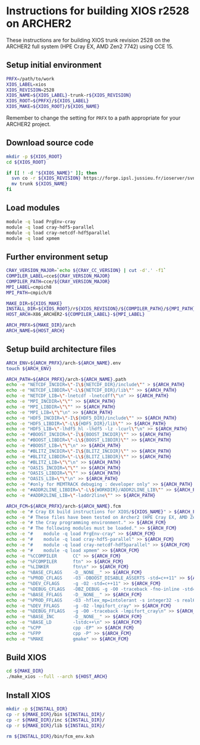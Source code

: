Instructions for building XIOS r2528 on ARCHER2
===============================================

These instructions are for building XIOS trunk revision 2528 on the ARCHER2 full system (HPE Cray EX, AMD Zen2 7742) using CCE 15.


Setup initial environment
-------------------------

```bash
PRFX=/path/to/work
XIOS_LABEL=xios
XIOS_REVISION=2528
XIOS_NAME=${XIOS_LABEL}-trunk-r${XIOS_REVISION}
XIOS_ROOT=${PRFX}/${XIOS_LABEL}
XIOS_MAKE=${XIOS_ROOT}/${XIOS_NAME}
```

Remember to change the setting for `PRFX` to a path appropriate for your ARCHER2 project.


Download source code
--------------------

```bash
mkdir -p ${XIOS_ROOT}
cd ${XIOS_ROOT}

if [[ ! -d "${XIOS_NAME}" ]]; then
  svn co -r ${XIOS_REVISION} https://forge.ipsl.jussieu.fr/ioserver/svn/XIOS2/trunk
  mv trunk ${XIOS_NAME}
fi
```


Load modules
------------

```bash
module -q load PrgEnv-cray
module -q load cray-hdf5-parallel
module -q load cray-netcdf-hdf5parallel
module -q load xpmem
```


Further environment setup
-------------------------

```bash
CRAY_VERSION_MAJOR=`echo ${CRAY_CC_VERSION} | cut -d'.' -f1`
COMPILER_LABEL=cce${CRAY_VERSION_MAJOR}
COMPILER_PATH=cce/${CRAY_VERSION_MAJOR}
MPI_LABEL=cmpich8
MPI_PATH=cmpich/8

MAKE_DIR=${XIOS_MAKE}
INSTALL_DIR=${XIOS_ROOT}/r${XIOS_REVISION}/${COMPILER_PATH}/${MPI_PATH}
HOST_ARCH=X86_ARCHER2-${COMPILER_LABEL}-${MPI_LABEL}

ARCH_PRFX=${MAKE_DIR}/arch
ARCH_NAME=${HOST_ARCH}
```


Setup build architecture files
------------------------------

```bash
ARCH_ENV=${ARCH_PRFX}/arch-${ARCH_NAME}.env
touch ${ARCH_ENV}

ARCH_PATH=${ARCH_PRFX}/arch-${ARCH_NAME}.path
echo -e "NETCDF_INCDIR=\"-I\${NETCDF_DIR}/include\"" > ${ARCH_PATH}
echo -e "NETCDF_LIBDIR=\"-L\${NETCDF_DIR}/lib\"" >> ${ARCH_PATH}
echo -e "NETCDF_LIB=\"-lnetcdf -lnetcdff\"\n" >> ${ARCH_PATH}
echo -e "MPI_INCDIR=\"\"" >> ${ARCH_PATH}
echo -e "MPI_LIBDIR=\"\"" >> ${ARCH_PATH}
echo -e "MPI_LIB=\"\"\n" >> ${ARCH_PATH}
echo -e "HDF5_INCDIR=\"-I\${HDF5_DIR}/include\"" >> ${ARCH_PATH}
echo -e "HDF5_LIBDIR=\"-L\${HDF5_DIR}/lib\"" >> ${ARCH_PATH}
echo -e "HDF5_LIB=\"-lhdf5_hl -lhdf5 -lz -lcurl\"\n" >> ${ARCH_PATH}
echo -e "#BOOST_INCDIR=\"-I\${BOOST_INCDIR}\"" >> ${ARCH_PATH}
echo -e "#BOOST_LIBDIR=\"-L\${BOOST_LIBDIR}\"" >> ${ARCH_PATH}
echo -e "#BOOST_LIB=\"\"\n" >> ${ARCH_PATH}
echo -e "#BLITZ_INCDIR=\"-I\${BLITZ_INCDIR}\"" >> ${ARCH_PATH}
echo -e "#BLITZ_LIBDIR=\"-L\${BLITZ_LIBDIR}\"" >> ${ARCH_PATH}
echo -e "#BLITZ_LIB=\"\"\n" >> ${ARCH_PATH}
echo -e "OASIS_INCDIR=\"\"" >> ${ARCH_PATH}
echo -e "OASIS_LIBDIR=\"\"" >> ${ARCH_PATH}
echo -e "OASIS_LIB=\"\"\n" >> ${ARCH_PATH}
echo -e "#only for MEMTRACK debuging : developer only" >> ${ARCH_PATH}
echo -e "#ADDR2LINE_LIBDIR=\"-L\${WORKDIR}/ADDR2LINE_LIB\"" >> ${ARCH_PATH}
echo -e "#ADDR2LINE_LIB=\"-laddr2line\"" >> ${ARCH_PATH}

ARCH_FCM=${ARCH_PRFX}/arch-${ARCH_NAME}.fcm
echo -e "# Cray EX build instructions for XIOS/${XIOS_NAME}" > ${ARCH_FCM}
echo -e "# These files have been tested on Archer2 (HPE Cray EX, AMD Zen2 7742) using" >> ${ARCH_FCM}
echo -e "# the Cray programming environment." >> ${ARCH_FCM}
echo -e "# The following modules must be loaded." >> ${ARCH_FCM}
echo -e "#    module -q load PrgEnv-cray" >> ${ARCH_FCM}
echo -e "#    module -q load cray-hdf5-parallel" >> ${ARCH_FCM}
echo -e "#    module -q load cray-netcdf-hdf5parallel" >> ${ARCH_FCM}
echo -e "#    module -q load xpmem" >> ${ARCH_FCM}
echo -e "%CCOMPILER      CC" >> ${ARCH_FCM}
echo -e "%FCOMPILER      ftn" >> ${ARCH_FCM}
echo -e "%LINKER         ftn\n" >> ${ARCH_FCM}
echo -e "%BASE_CFLAGS    -D__NONE__" >> ${ARCH_FCM}
echo -e "%PROD_CFLAGS    -O3 -DBOOST_DISABLE_ASSERTS -std=c++11" >> ${ARCH_FCM}
echo -e "%DEV_CFLAGS     -g -O2 -std=c++11" >> ${ARCH_FCM}
echo -e "%DEBUG_CFLAGS   -DBZ_DEBUG -g -O0 -traceback -fno-inline -std=c++11\n" >> ${ARCH_FCM}
echo -e "%BASE_FFLAGS    -D__NONE__" >> ${ARCH_FCM}
echo -e "%PROD_FFLAGS    -O3 -hflex_mp=intolerant -s integer32 -s real64 -lmpifort_cray" >> ${ARCH_FCM}
echo -e "%DEV_FFLAGS     -g -O2 -lmpifort_cray" >> ${ARCH_FCM}
echo -e "%DEBUG_FFLAGS   -g -O0 -traceback -lmpifort_cray\n" >> ${ARCH_FCM}
echo -e "%BASE_INC       -D__NONE__" >> ${ARCH_FCM}
echo -e "%BASE_LD        -lstdc++\n" >> ${ARCH_FCM}
echo -e "%CPP            cpp -EP" >> ${ARCH_FCM}
echo -e "%FPP            cpp -P" >> ${ARCH_FCM}
echo -e "%MAKE           gmake" >> ${ARCH_FCM}
```


Build XIOS
----------

```bash
cd ${MAKE_DIR}
./make_xios --full --arch ${HOST_ARCH}
```


Install XIOS
------------

```bash
mkdir -p ${INSTALL_DIR}
cp -r ${MAKE_DIR}/bin ${INSTALL_DIR}/
cp -r ${MAKE_DIR}/inc ${INSTALL_DIR}/
cp -r ${MAKE_DIR}/lib ${INSTALL_DIR}/

rm ${INSTALL_DIR}/bin/fcm_env.ksh
```
